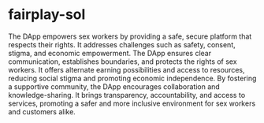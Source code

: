 # fairplay-sol

The DApp empowers sex workers by providing a safe, secure platform that respects their rights. It addresses challenges such as safety, consent, stigma, and economic empowerment. The DApp ensures clear communication, establishes boundaries, and protects the rights of sex workers. It offers alternate earning possibilities and access to resources, reducing social stigma and promoting economic independence. By fostering a supportive community, the DApp encourages collaboration and knowledge-sharing. It brings transparency, accountability, and access to services, promoting a safer and more inclusive environment for sex workers and customers alike.
